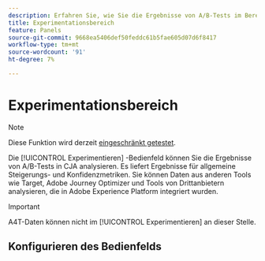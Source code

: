 ```yaml
---
description: Erfahren Sie, wie Sie die Ergebnisse von A/B-Tests im Bereich CJA-Experimentierung analysieren können.
title: Experimentationsbereich
feature: Panels
source-git-commit: 9668ea5406def50feddc61b5fae605d07d6f8417
workflow-type: tm+mt
source-wordcount: '91'
ht-degree: 7%

---
```



# Experimentationsbereich

>[!NOTE]
>
>Diese Funktion wird derzeit [eingeschränkt getestet](/help/release-notes/releases.md).

Die [!UICONTROL Experimentieren] -Bedienfeld können Sie die Ergebnisse von A/B-Tests in CJA analysieren. Es liefert Ergebnisse für allgemeine Steigerungs- und Konfidenzmetriken. Sie können Daten aus anderen Tools wie Target, Adobe Journey Optimizer und Tools von Drittanbietern analysieren, die in Adobe Experience Platform integriert wurden.

>[!IMPORTANT]
>
>A4T-Daten können nicht im [!UICONTROL Experimentieren] an dieser Stelle.

## Konfigurieren des Bedienfelds


